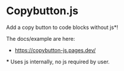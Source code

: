# Copybutton.js

Add a copy button to code blocks without js\*!

The docs/example are here:

- https://copybutton-js.pages.dev/

**\*** Uses js internally, no js required by user.
